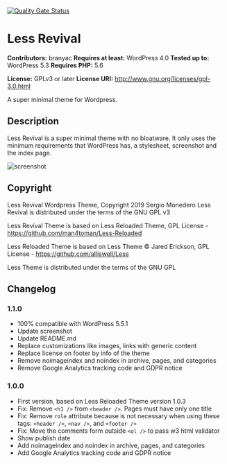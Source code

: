[![Quality Gate Status](https://sonarcloud.io/api/project_badges/measure?project=Branyac_Less-Revival&metric=alert_status)](https://sonarcloud.io/dashboard?id=Branyac_Less-Revival)

# Less Revival
**Contributors:** branyac
**Requires at least:** WordPress 4.0
**Tested up to:** WordPress 5.3
**Requires PHP:** 5.6

**License:** GPLv3 or later
**License URI:** http://www.gnu.org/licenses/gpl-3.0.html

A super minimal theme for Wordpress.

## Description

Less Revival is a super minimal theme with no bloatware. It only uses the minimum requirements that WordPress has, a stylesheet, screenshot and the index page.

![screenshot](https://raw.githubusercontent.com/Branyac/Less-Revival/master/screenshot.png)

## Copyright
Less Revival Wordpress Theme, Copyright 2019 Sergio Monedero
Less Revival is distributed under the terms of the GNU GPL v3

Less Revival Theme is based on Less Reloaded Theme, GPL License - https://github.com/man4toman/Less-Reloaded

Less Reloaded Theme is based on Less Theme © Jared Erickson, GPL License - https://github.com/alliswell/Less

Less Theme is distributed under the terms of the GNU GPL

## Changelog

### 1.1.0
* 100% compatible with WordPress 5.5.1
* Update screenshot
* Update README.md
* Replace customizations like images, links with generic content
* Replace license on footer by info of the theme
* Remove noimageindex and noindex in archive, pages, and categories
* Remove Google Analytics tracking code and GDPR notice

### 1.0.0
* First version, based on Less Reloaded Theme version 1.0.3
* Fix: Remove `<h1 />` from `<header />`. Pages must have only one title
* Fix: Remove `role` attribute because is not necessary when using these tags: `<header />`, `<nav />`, and `<footer />`
* Fix: Move the comments form outside `<ol />` to pass w3 html validator
* Show publish date
* Add noimageindex and noindex in archive, pages, and categories
* Add Google Analytics tracking code and GDPR notice
